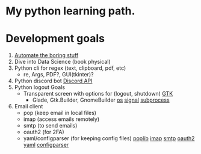 # My python learning path.
# Development goals
1. [Automate the boring stuff](https://automatetheboringstuff.com/)
2. Dive into Data Science (book physical)
4. Python cli for regex (text, clipboard, pdf, etc)
    * re, Args, PDF?, GUI(tkinter)?
5. Python discord bot
    [Discord API](https://discord.com/developers/applications)
6. Python logout
    Goals
    * Transparent screen with options for (logout, shutdown)
    [GTK](https://pygobject.readthedocs.io/en/latest/index.html)
        * Glade, Gtk.Builder, GnomeBuilder
    [os](https://docs.python.org/3/library/os.html#os.getuid)
    [signal](https://docs.python.org/3/library/signal.html#examples)
    [subprocess](https://docs.python.org/3/library/subprocess.html)
7. Email client
    * pop (keep email in local files)
    * imap (access emails remotely)
    * smtp (to send emails)
    * oauth2 (for 2FA)
    * yaml/configparser (for keeping config files)
    [poplib](https://docs.python.org/3/library/poplib.html)
    [imap](https://docs.python.org/3/library/imaplib.html)
    [smtp](https://docs.python.org/3/library/smtplib.html)
    [oauth2](https://python-oauth2.readthedocs.io/en/latest/)
    [yaml](https://python.land/data-processing/python-yaml)
    [configparser](https://docs.python.org/3/library/configparser.html)
